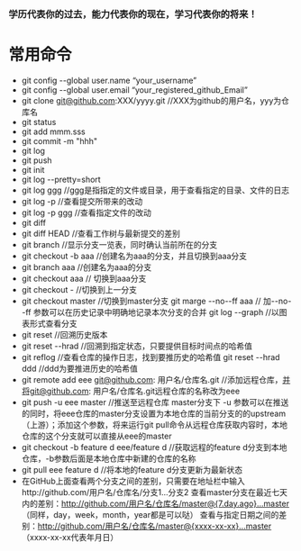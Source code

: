 ### 学历代表你的过去，能力代表你的现在，学习代表你的将来！
# 常用命令
* git config --global user.name “your_username”
* git config --global user.email “your_registered_github_Email”
* git clone git@github.com:XXX/yyyy.git //XXX为github的用户名，yyy为仓库名
* git status
* git add mmm.sss
* git commit -m "hhh"
* git log
* git push
* git init
* git log --pretty=short
* git log ggg //ggg是指指定的文件或目录，用于查看指定的目录、文件的日志
* git log -p //查看提交所带来的改动
* git log -p ggg //查看指定文件的改动
* git diff
* git diff HEAD //查看工作树与最新提交的差别
* git branch //显示分支一览表，同时确认当前所在的分支
* git checkout -b aaa //创建名为aaa的分支，并且切换到aaa分支
* git branch aaa //创建名为aaa的分支
* git checkout aaa // 切换到aaa分支
* git checkout - //切换到上一分支
* git checkout master //切换到master分支
git marge --no--ff aaa // 加--no--ff 参数可以在历史记录中明确地记录本次分支的合并
git log --graph //以图表形式查看分支
* git reset //回溯历史版本
* git reset --hrad //回溯到指定状态，只要提供目标时间点的哈希值
* git reflog //查看仓库的操作日志，找到要推历史的哈希值
git reset --hrad ddd //ddd为要推进历史的哈希值
* git remote add eee git@github.com: 用户名/仓库名.git //添加远程仓库，并将git@github.com: 用户名/仓库名.git远程仓库的名称改为eee
* git push -u eee master //推送至远程仓库 master分支下 -u 参数可以在推送的同时，将eee仓库的master分支设置为本地仓库的当前分支的的upstream（上游）；添加这个参数，将来运行git pull命令从远程仓库获取内容时，本地仓库的这个分支就可以直接从eee的master
* git checkout -b feature d eee/feature d //获取远程的feature d分支到本地仓库，-b参数后面是本地仓库中新建的仓库的名称
* git pull eee feature d //将本地的feature d分支更新为最新状态
* 在GitHub上面查看两个分支之间的差别，只需要在地址栏中输入http://github.com/用户名/仓库名/分支1...分支2
查看master分支在最近七天内的差别：http://github.com/用户名/仓库名/master@{7.day.ago}...master （同样，day，week，month，year都是可以哒）
查看与指定日期之间的差别：http://github.com/用户名/仓库名/master@{xxxx-xx-xx}...master （xxxx-xx-xx代表年月日）
